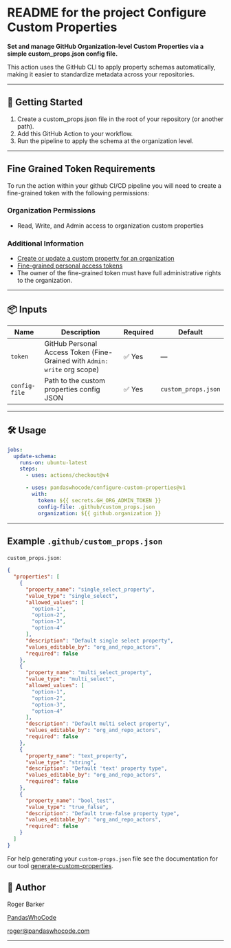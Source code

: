 # README for the project Configure Custom Properties

**Set and manage GitHub Organization-level Custom Properties via a simple custom_props.json config file.**

This action uses the GitHub CLI to apply property schemas automatically, making it easier to standardize
metadata across your repositories.

---

## 🚀 Getting Started

1. Create a custom_props.json file in the root of your repository (or another path).
2. Add this GitHub Action to your workflow.
3. Run the pipeline to apply the schema at the organization level.

---

## Fine Grained Token Requirements

To run the action within your github CI/CD pipeline you will need to create a
fine-grained token with the following permissions:

### Organization Permissions

- Read, Write, and Admin access to organization custom properties

### Additional Information

- [Create or update a custom property for an organization](https://docs.github.com/en/rest/orgs/custom-properties?apiVersion=2022-11-28#create-or-update-a-custom-property-for-an-organization)
- [Fine-grained personal access tokens](https://docs.github.com/en/authentication/keeping-your-account-and-data-secure/managing-your-personal-access-tokens#creating-a-fine-grained-personal-access-token)
- The owner of the fine-grained token must have full administrative rights to the organization.

---

## 📦 Inputs

| Name         | Description                                | Required | Default              |
|--------------|--------------------------------------------|----------|----------------------|
| `token`      | GitHub Personal Access Token (Fine-Grained with `Admin: write` org scope) | ✅ Yes    | —                    |
| `config-file`| Path to the custom properties config JSON  | ✅ Yes    | `custom_props.json`  |

---

## 🛠 Usage

```yaml
jobs:
  update-schema:
    runs-on: ubuntu-latest
    steps:
      - uses: actions/checkout@v4

      - uses: pandaswhocode/configure-custom-properties@v1
        with:
          token: ${{ secrets.GH_ORG_ADMIN_TOKEN }}
          config-file: .github/custom_props.json
          organization: ${{ github.organization }}
```

---

## Example `.github/custom_props.json`

`custom_props.json`:

```json
{
  "properties": [
    {
      "property_name": "single_select_property",
      "value_type": "single_select",
      "allowed_values": [
        "option-1",
        "option-2",
        "option-3",
        "option-4"
      ],
      "description": "Default single select property",
      "values_editable_by": "org_and_repo_actors",
      "required": false
    },
    {
      "property_name": "multi_select_property",
      "value_type": "multi_select",
      "allowed_values": [
        "option-1",
        "option-2",
        "option-3",
        "option-4"
      ],
      "description": "Default multi select property",
      "values_editable_by": "org_and_repo_actors",
      "required": false
    },
    {
      "property_name": "text_property",
      "value_type": "string",
      "description": "Default 'text' property type",
      "values_editable_by": "org_and_repo_actors",
      "required": false
    },
    {
      "property_name": "bool_test",
      "value_type": "true_false",
      "description": "Default true-false property type",
      "values_editable_by": "org_and_repo_actors",
      "required": false
    }
  ]
}
```

For help generating your `custom-props.json` file see the documentation for our tool [generate-custom-properties](https://github.com/PandasWhoCode/generate-custom-properties-schema).

## 👤 Author

Roger Barker

[PandasWhoCode](https://pandaswhocode.com)

[roger@pandaswhocode.com](mailto:roger@pandaswhocode.com)

---